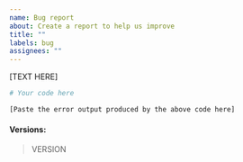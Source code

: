 ```yaml
---
name: Bug report
about: Create a report to help us improve
title: ""
labels: bug
assignees: ""
---
```


<!-- Describe the bug -->

[TEXT HERE]

<!-- To reproduce -->

```python
# Your code here
```

<!-- Put your Error output in this code block (if applicable, else delete the block): -->

```pytb
[Paste the error output produced by the above code here]
```

#### Versions:

<!-- Output of scvi.__version__ -->

> VERSION

<!-- Relevant screenshots -->
